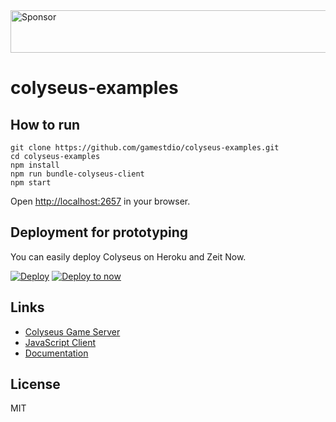 <a target='_blank' rel='nofollow' href='https://app.codesponsor.io/link/Pa34TYK6ySj3zGr7u124Dgnn/gamestdio/colyseus-examples'>
  <img alt='Sponsor' width='888' height='68' src='https://app.codesponsor.io/embed/Pa34TYK6ySj3zGr7u124Dgnn/gamestdio/colyseus-examples.svg' />
</a>

colyseus-examples
===

How to run
---

```
git clone https://github.com/gamestdio/colyseus-examples.git
cd colyseus-examples
npm install
npm run bundle-colyseus-client
npm start
```

Open [http://localhost:2657](http://localhost:2657) in your browser.

Deployment for prototyping
---

You can easily deploy Colyseus on Heroku and Zeit Now.

[![Deploy](https://www.herokucdn.com/deploy/button.svg)](https://heroku.com/deploy?template=https://github.com/gamestdio/colyseus-examples)
[![Deploy to now](https://deploy.now.sh/static/button.svg)](https://deploy.now.sh/?repo=https://github.com/gamestdio/colyseus-examples)

Links
---

- [Colyseus Game Server](https://github.com/gamestdio/colyseus/)
- [JavaScript Client](https://github.com/gamestdio/colyseus.js/)
- [Documentation](https://github.com/gamestdio/colyseus/wiki)

License
---

MIT
